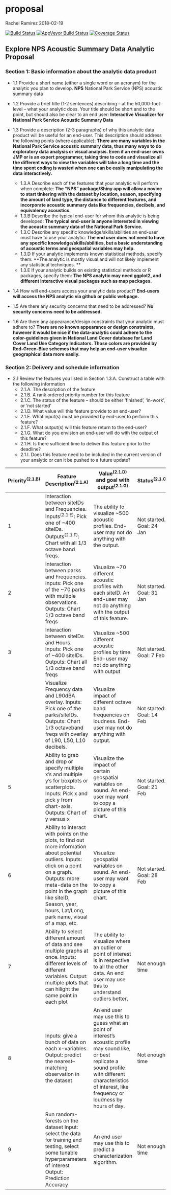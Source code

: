 proposal
================
Rachel Ramirez
2018-02-19

<!-- dont edit the MarkDown file, edit the RMarkdown file anad then knit -->
[![Build Status](https://travis-ci.org/rachelramirez/NPS.svg?branch=master)](https://travis-ci.org/rachelramirez/NPS) [![AppVeyor Build Status](https://ci.appveyor.com/api/projects/status/github/rachelramirez/NPS?branch=master&svg=true)](https://ci.appveyor.com/project/rachelramirez/NPS) <!-- [![CRAN_Status_Badge](http://www.r-pkg.org/badges/version/NPS)](http://cran.r-project.org/package=NPS) --> [![Coverage Status](https://codecov.io/gh/rachelramirez/NPS/branch/master/graph/badge.svg)](https://codecov.io/gh/rachelramirez/NPS?branch=master)

Explore NPS Acoustic Summary Data Analytic Proposal
---------------------------------------------------

### Section 1: Basic information about the analytic data product

-   1.1 Provide a short name (either a single word or an acronym) for the analytic you plan to develop. **NPS** National Park Service (NPS) acoustic summary data

-   1.2 Provide a brief title (1-2 sentences) describing – at the 50,000-foot level – what your analytic does. Your title should be short and to the point, but should also be clear to an end user: **Interactive Visualizer for National Park Service Acoustic Summary Data**

-   1.3 Provide a description (2-3 paragraphs) of why this analytic data product will be useful for an end-user. This description should address the following points (where applicable): **There are many variables in the National Park Service acoustic summary data, thus many ways to do exploratory data analysis or visual analysis. Even if an end-user owns JMP or is an expert programmer, taking time to code and visualize all the different ways to view the variables will take a long time and the time spent coding is wasted when one can be easily manipulating the data interactively.**
    -   1.3.A Describe each of the features that your analytic will perform when complete: **The “NPS” package/Shiny app will allow a novice to start tinkering with the dataset by location, season, specifying the amount of land type, the distance to different features, and incorporate acoustic summary data like frequencies, decibels, and equivalency acoustics.**
    -   1.3.B Describe the typical end-user for whom this analytic is being developed: **The typical end-user is anyone interested in viewing the acoustic summary data of the National Park Service.**
    -   1.3.C Describe any specific knowledge/skills/abilities an end-user must have to use your analytic: **The end user does not need to have any specific knowledge/skills/abilities, but a basic understanding of acoustic terms and geospatial variables may help.**
    -   1.3.D If your analytic implements known statistical methods, specify them: **The analytic is mostly visual and will not likely implement any statistical techniques. **
    -   1.3.E If your analytic builds on existing statistical methods or R packages, specify them: **The NPS analytic may need ggplot2, and different interactive visual packages such as map packages.**
-   1.4 How will end-users access your analytic data product? **End-users will access the NPS analytic via github or public webpage.**

-   1.5 Are there any security concerns that need to be addressed? **No security concerns need to be addressed.**

-   1.6 Are there any appearance/design constraints that your analytic must adhere to? **There are no known appearance or design constraints, however it would be nice if the data-analytic could adhere to the color-guidelines given in National Land Cover database for Land Cover Land Use Category Indicators. Those colors are provided by Red-Green-Blue schemes that may help an end-user visualize geographical data more easily.**

### Section 2: Delivery and schedule information

-   2.1 Review the features you listed in Section 1.3.A. Construct a table with the following information
    -   2.1.A. The description of the feature
    -   2.1.B. A rank ordered priority number for this feature
    -   2.1.C. The status of the feature – should be either ‘finished’, ‘in-work’, or ‘not started’
    -   2.1.D. What value will this feature provide to an end-user?
    -   2.1.E. What input(s) must be provided by end-user to perform this feature?
    -   2.1.F. What output(s) will this feature return to the end-user?
    -   2.1.G. What do you envision an end-user will do with the output of this feature?
    -   2.1.H. Is there sufficient time to deliver this feature prior to the deadline?
    -   2.1.I. Does this feature need to be included in the current version of your analytic or can it be pushed to a future update?

<table>
<colgroup>
<col width="3%" />
<col width="31%" />
<col width="48%" />
<col width="18%" />
</colgroup>
<thead>
<tr class="header">
<th>Priority<sup>(2.1.B)</sup></th>
<th>Feature Description<sup>(2.1.A)</sup></th>
<th>Value<sup>(2.1.D)</sup> and goal with output<sup>(2.1.G)</sup></th>
<th>Status<sup>(2.1.C)</sup></th>
</tr>
</thead>
<tbody>
<tr class="odd">
<td>1</td>
<td>Interaction between siteIDs and Frequencies. Inputs<sup>(2.1.E)</sup>: Pick one of ~400 siteIDs. Outputs<sup>(2.1.F)</sup>: Chart with all 1/3 octave band freqs.</td>
<td>The ability to visualize ~500 acoustic profiles. End-user may not do anything with the output.</td>
<td>Not started. Goal: 24 Jan</td>
</tr>
<tr class="even">
<td>2</td>
<td>Interaction between parks and Frequencies. Inputs: Pick one of the ~70 parks with multiple observations. Outputs: Chart 1/3 octave band freqs</td>
<td>Visualize ~70 different acoustic profiles with each siteID. An end-user may not do anything with the output of this feature.</td>
<td>Not started. Goal: 31 Jan</td>
</tr>
<tr class="odd">
<td>3</td>
<td>Interaction between siteIDs and Hours. Inputs: Pick one of ~400 siteIDs. Outputs: Chart all 1/3 octave band freqs</td>
<td>Visualize ~500 different acoustic profiles by time. End-user may not do anything with output</td>
<td>Not started. Goal: 7 Feb</td>
</tr>
<tr class="even">
<td>4</td>
<td>Visualize Frequency data and L90dBA overlay. Inputs: Pick one of the parks/siteIDs. Outputs: Chart 1/3 octaveband freqs with overlay of L90, L50, L10 decibels.</td>
<td>Visualize impact of different octave band frequencies on loudness. End-user may not do anything with output.</td>
<td>Not started: Goal: 14 Feb</td>
</tr>
<tr class="odd">
<td>5</td>
<td>Ability to grab and drop or specify multiple x’s and multiple y’s for boxplots or scatterplots. Inputs: Pick x and pick y from chart-axis. Outputs: Chart of y versus x</td>
<td>Visualize the impact of certain geospatial variables on sound. An end-user may want to copy a picture of this chart.</td>
<td>Not started. Goal: 21 Feb</td>
</tr>
<tr class="even">
<td>6</td>
<td>Ability to interact with points on the plots, to find out more information about potential outliers. Inputs: click on a point on a graph. Outputs: more meta-data on the point in the graph like siteID, Season, year, hours, Lat/Long, park name, visual of a map, etc.</td>
<td>Visualize geospatial variables on sound. An end-user may want to copy a picture of this chart.</td>
<td>Not started. Goal: 28 Feb</td>
</tr>
<tr class="odd">
<td>7</td>
<td>Ability to select different amount of data and see multiple graphs at once. Inputs: different levels of different variables. Output: multiple plots that can hilight the same point in each plot</td>
<td>The ability to visualize where an outlier or point of interest is in respective to all the other data. An end user may use this to understand outliers better.</td>
<td>Not enough time</td>
</tr>
<tr class="even">
<td>8</td>
<td>Inputs: give a bunch of data on each x-variables. Output: predict the nearest–matching observation in the dataset</td>
<td>An end user may use this to guess what an point of interest’s acoustic profile may sound like, or best replicate a sound profile with different characteristics of interest, like frequency or loudness by hours of day.</td>
<td>Not enough time</td>
</tr>
<tr class="odd">
<td>9</td>
<td>Run random-forests on the dataset Input: select the data for training and testing, select some tunable hyperparameters of interest Output: Prediction Accuracy</td>
<td>An end user may use this to predict a characterization algorithm.</td>
<td>Not enough time</td>
</tr>
</tbody>
</table>
